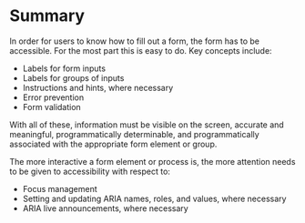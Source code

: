 # Summary

In order for users to know how to fill out a form, the form has to be accessible. For the most part this is easy to do. Key concepts include:

- Labels for form inputs
- Labels for groups of inputs
- Instructions and hints, where necessary
- Error prevention
- Form validation

With all of these, information must be visible on the screen, accurate and meaningful, programmatically determinable, and programmatically associated with the appropriate form element or group.

The more interactive a form element or process is, the more attention needs to be given to accessibility with respect to:

- Focus management
- Setting and updating ARIA names, roles, and values, where necessary
- ARIA live announcements, where necessary